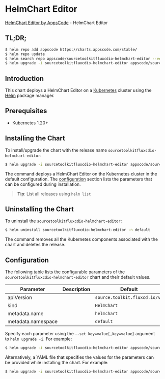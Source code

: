 # HelmChart Editor

[HelmChart Editor by AppsCode](https://appscode.com) - HelmChart Editor

## TL;DR;

```bash
$ helm repo add appscode https://charts.appscode.com/stable/
$ helm repo update
$ helm search repo appscode/sourcetoolkitfluxcdio-helmchart-editor --version=v0.19.0
$ helm upgrade -i sourcetoolkitfluxcdio-helmchart-editor appscode/sourcetoolkitfluxcdio-helmchart-editor -n default --create-namespace --version=v0.19.0
```

## Introduction

This chart deploys a HelmChart Editor on a [Kubernetes](http://kubernetes.io) cluster using the [Helm](https://helm.sh) package manager.

## Prerequisites

- Kubernetes 1.20+

## Installing the Chart

To install/upgrade the chart with the release name `sourcetoolkitfluxcdio-helmchart-editor`:

```bash
$ helm upgrade -i sourcetoolkitfluxcdio-helmchart-editor appscode/sourcetoolkitfluxcdio-helmchart-editor -n default --create-namespace --version=v0.19.0
```

The command deploys a HelmChart Editor on the Kubernetes cluster in the default configuration. The [configuration](#configuration) section lists the parameters that can be configured during installation.

> **Tip**: List all releases using `helm list`

## Uninstalling the Chart

To uninstall the `sourcetoolkitfluxcdio-helmchart-editor`:

```bash
$ helm uninstall sourcetoolkitfluxcdio-helmchart-editor -n default
```

The command removes all the Kubernetes components associated with the chart and deletes the release.

## Configuration

The following table lists the configurable parameters of the `sourcetoolkitfluxcdio-helmchart-editor` chart and their default values.

|     Parameter      | Description |                 Default                  |
|--------------------|-------------|------------------------------------------|
| apiVersion         |             | <code>source.toolkit.fluxcd.io/v1</code> |
| kind               |             | <code>HelmChart</code>                   |
| metadata.name      |             | <code>helmchart</code>                   |
| metadata.namespace |             | <code>default</code>                     |


Specify each parameter using the `--set key=value[,key=value]` argument to `helm upgrade -i`. For example:

```bash
$ helm upgrade -i sourcetoolkitfluxcdio-helmchart-editor appscode/sourcetoolkitfluxcdio-helmchart-editor -n default --create-namespace --version=v0.19.0 --set apiVersion=source.toolkit.fluxcd.io/v1
```

Alternatively, a YAML file that specifies the values for the parameters can be provided while
installing the chart. For example:

```bash
$ helm upgrade -i sourcetoolkitfluxcdio-helmchart-editor appscode/sourcetoolkitfluxcdio-helmchart-editor -n default --create-namespace --version=v0.19.0 --values values.yaml
```
